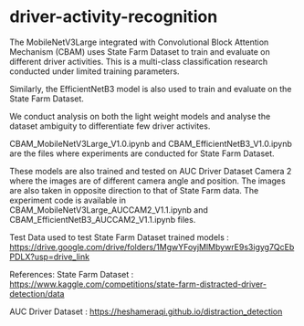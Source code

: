 # driver-activity-recognition

The MobileNetV3Large integrated with Convolutional Block Attention Mechanism (CBAM) uses State Farm Dataset to train and evaluate on different driver activities. This is a multi-class classification research conducted under limited training parameters.

Similarly, the EfficientNetB3 model is also used to train and evaluate on the State Farm Dataset.

We conduct analysis on both the light weight models and analyse the dataset ambiguity to differentiate few driver activites.

CBAM_MobileNetV3Large_V1.0.ipynb and CBAM_EfficientNetB3_V1.0.ipynb are the files where experiments are conducted for State Farm Dataset.

These models are also trained and tested on AUC Driver Dataset Camera 2 where the images are of different camera angle and position. The images are also taken in opposite direction to that of State Farm data. The experiment code is available in CBAM_MobileNetV3Large_AUCCAM2_V1.1.ipynb and CBAM_EfficientNetB3_AUCCAM2_V1.1.ipynb files.

Test Data used to test State Farm Dataset trained models : https://drive.google.com/drive/folders/1MgwYFoyjMlMbywrE9s3igyg7QcEbPDLX?usp=drive_link

References:
State Farm Dataset : https://www.kaggle.com/competitions/state-farm-distracted-driver-detection/data 

AUC Driver Dataset : https://heshameraqi.github.io/distraction_detection

